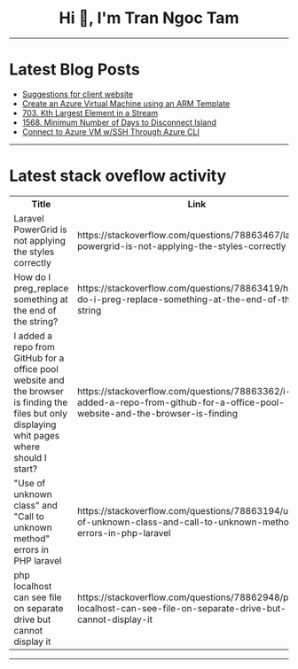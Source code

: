 <h1 align="center">Hi 👋, I'm Tran Ngoc Tam</h1>

---

# Latest Blog Posts 
<!-- BLOG-POST-LIST:START -->
- [Suggestions for client website](https://dev.to/ismailyaman/suggestions-for-client-website-akk)
- [Create an Azure Virtual Machine using an ARM Template](https://dev.to/adeola_adebari/create-an-azure-virtual-machine-using-an-arm-template-1jna)
- [703. Kth Largest Element in a Stream](https://dev.to/mdarifulhaque/703-kth-largest-element-in-a-stream-3ck0)
- [1568. Minimum Number of Days to Disconnect Island](https://dev.to/mdarifulhaque/1568-minimum-number-of-days-to-disconnect-island-ddf)
- [Connect to Azure VM w/SSH Through Azure CLI](https://dev.to/adelbeit/connect-to-azure-vm-wssh-through-azure-cli-2ih8)
<!-- BLOG-POST-LIST:END -->

---

# Latest stack oveflow activity
<table>
  <tr><th>Title</th><th>Link</th></tr>
  <!-- STACKOVERFLOW:START --><tr><td>Laravel PowerGrid is not applying the styles correctly</td><td>https://stackoverflow.com/questions/78863467/laravel-powergrid-is-not-applying-the-styles-correctly</td></tr><tr><td>How do I preg_replace something at the end of the string?</td><td>https://stackoverflow.com/questions/78863419/how-do-i-preg-replace-something-at-the-end-of-the-string</td></tr><tr><td>I added a repo from GitHub for a office pool website and the browser is finding the files but only displaying whit pages where should I start?</td><td>https://stackoverflow.com/questions/78863362/i-added-a-repo-from-github-for-a-office-pool-website-and-the-browser-is-finding</td></tr><tr><td>&quot;Use of unknown class&quot; and &quot;Call to unknown method&quot; errors in PHP laravel</td><td>https://stackoverflow.com/questions/78863194/use-of-unknown-class-and-call-to-unknown-method-errors-in-php-laravel</td></tr><tr><td>php localhost can see file on separate drive but cannot display it</td><td>https://stackoverflow.com/questions/78862948/php-localhost-can-see-file-on-separate-drive-but-cannot-display-it</td></tr><!-- STACKOVERFLOW:END -->
</table>

---


